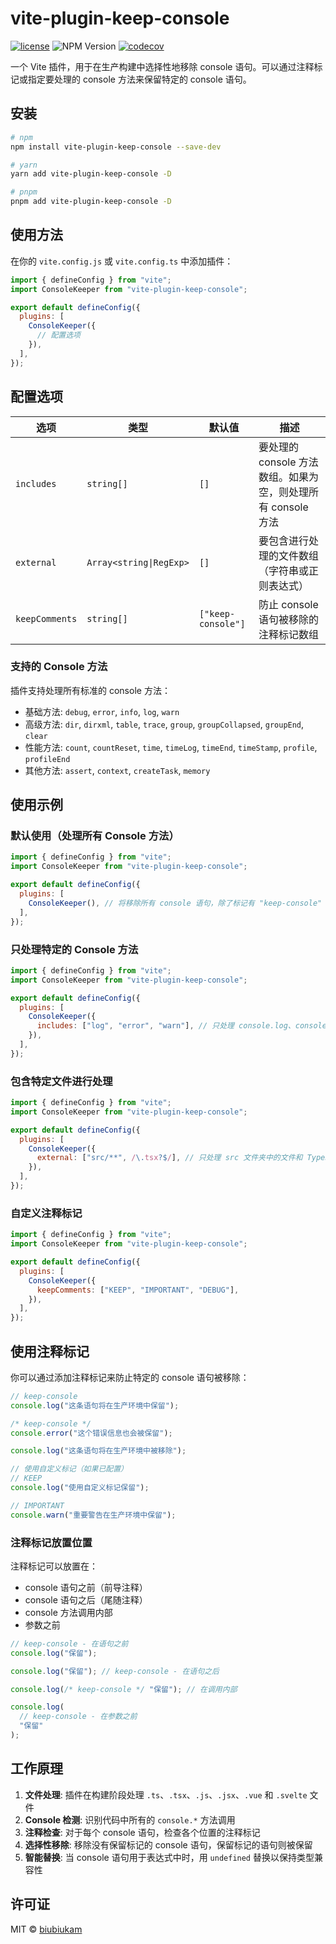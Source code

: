 # vite-plugin-keep-console

[![license][license-badge]][license-link]
![NPM Version](https://img.shields.io/npm/v/vite-plugin-keep-console)
[![codecov][codecov-badge]][codecov-link]

[license-badge]: https://img.shields.io/badge/license-MIT-blue.svg
[license-link]: LICENSE
[codecov-badge]: https://codecov.io/gh/biubiukam/vite-plugin-keep-console/graph/badge.svg?token=UEKBR30J97
[codecov-link]: https://codecov.io/gh/biubiukam/vite-plugin-keep-console

一个 Vite 插件，用于在生产构建中选择性地移除 console 语句。可以通过注释标记或指定要处理的 console 方法来保留特定的 console 语句。

## 安装

```bash
# npm
npm install vite-plugin-keep-console --save-dev

# yarn
yarn add vite-plugin-keep-console -D

# pnpm
pnpm add vite-plugin-keep-console -D
```

## 使用方法

在你的 `vite.config.js` 或 `vite.config.ts` 中添加插件：

```js
import { defineConfig } from "vite";
import ConsoleKeeper from "vite-plugin-keep-console";

export default defineConfig({
  plugins: [
    ConsoleKeeper({
      // 配置选项
    }),
  ],
});
```

## 配置选项

| 选项           | 类型                    | 默认值             | 描述                                                         |
| -------------- | ----------------------- | ------------------ | ------------------------------------------------------------ |
| `includes`     | `string[]`              | `[]`               | 要处理的 console 方法数组。如果为空，则处理所有 console 方法 |
| `external`     | `Array<string\|RegExp>` | `[]`               | 要包含进行处理的文件数组（字符串或正则表达式）               |
| `keepComments` | `string[]`              | `["keep-console"]` | 防止 console 语句被移除的注释标记数组                        |

### 支持的 Console 方法

插件支持处理所有标准的 console 方法：

- 基础方法: `debug`, `error`, `info`, `log`, `warn`
- 高级方法: `dir`, `dirxml`, `table`, `trace`, `group`, `groupCollapsed`, `groupEnd`, `clear`
- 性能方法: `count`, `countReset`, `time`, `timeLog`, `timeEnd`, `timeStamp`, `profile`, `profileEnd`
- 其他方法: `assert`, `context`, `createTask`, `memory`

## 使用示例

### 默认使用（处理所有 Console 方法）

```js
import { defineConfig } from "vite";
import ConsoleKeeper from "vite-plugin-keep-console";

export default defineConfig({
  plugins: [
    ConsoleKeeper(), // 将移除所有 console 语句，除了标记有 "keep-console" 注释的语句
  ],
});
```

### 只处理特定的 Console 方法

```js
import { defineConfig } from "vite";
import ConsoleKeeper from "vite-plugin-keep-console";

export default defineConfig({
  plugins: [
    ConsoleKeeper({
      includes: ["log", "error", "warn"], // 只处理 console.log、console.error 和 console.warn
    }),
  ],
});
```

### 包含特定文件进行处理

```js
import { defineConfig } from "vite";
import ConsoleKeeper from "vite-plugin-keep-console";

export default defineConfig({
  plugins: [
    ConsoleKeeper({
      external: ["src/**", /\.tsx?$/], // 只处理 src 文件夹中的文件和 TypeScript 文件
    }),
  ],
});
```

### 自定义注释标记

```js
import { defineConfig } from "vite";
import ConsoleKeeper from "vite-plugin-keep-console";

export default defineConfig({
  plugins: [
    ConsoleKeeper({
      keepComments: ["KEEP", "IMPORTANT", "DEBUG"],
    }),
  ],
});
```

## 使用注释标记

你可以通过添加注释标记来防止特定的 console 语句被移除：

```js
// keep-console
console.log("这条语句将在生产环境中保留");

/* keep-console */
console.error("这个错误信息也会被保留");

console.log("这条语句将在生产环境中被移除");

// 使用自定义标记（如果已配置）
// KEEP
console.log("使用自定义标记保留");

// IMPORTANT
console.warn("重要警告在生产环境中保留");
```

### 注释标记放置位置

注释标记可以放置在：

- console 语句之前（前导注释）
- console 语句之后（尾随注释）
- console 方法调用内部
- 参数之前

```js
// keep-console - 在语句之前
console.log("保留");

console.log("保留"); // keep-console - 在语句之后

console.log(/* keep-console */ "保留"); // 在调用内部

console.log(
  // keep-console - 在参数之前
  "保留"
);
```

## 工作原理

1. **文件处理**: 插件在构建阶段处理 `.ts`、`.tsx`、`.js`、`.jsx`、`.vue` 和 `.svelte` 文件
2. **Console 检测**: 识别代码中所有的 `console.*` 方法调用
3. **注释检查**: 对于每个 console 语句，检查各个位置的注释标记
4. **选择性移除**: 移除没有保留标记的 console 语句，保留标记的语句则被保留
5. **智能替换**: 当 console 语句用于表达式中时，用 `undefined` 替换以保持类型兼容性

## 许可证

MIT © [biubiukam](https://github.com/biubiukam)
